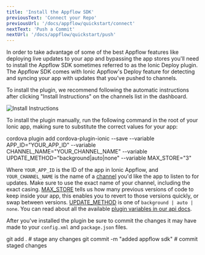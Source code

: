 ```yaml
---
title: 'Install the Appflow SDK'
previousText: 'Connect your Repo'
previousUrl: '/docs/appflow/quickstart/connect'
nextText: 'Push a Commit'
nextUrl: '/docs/appflow/quickstart/push'
---
```


In order to take advantage of some of the best Appflow features like deploying live updates to your
app and bypassing the app stores you'll need to install the Appflow SDK sometimes referred to as the
Ionic Deploy plugin. The Appflow SDK comes with Ionic Appflow's Deploy feature for detecting and syncing
your app with updates that you've pushed to channels.

To install the plugin, we recommend following the automatic instructions after clicking "Install Instructions"
on the channels list in the dashboard.

![Install Instructions](/docs/assets/img/appflow/ss-appflow-sdk-install.png)

To install the plugin manually, run the following command in the root of your Ionic app,
making sure to substitute the correct values for your app:

<command-line>
<command-prompt>cordova plugin add cordova-plugin-ionic --save --variable APP_ID="YOUR_APP_ID" --variable CHANNEL_NAME="YOUR_CHANNEL_NAME" --variable UPDATE_METHOD="background|auto|none" --variable MAX_STORE="3"</command-prompt>
</command-line>

Where `YOUR_APP_ID` is the ID of the app in Ionic Appflow, and `YOUR_CHANNEL_NAME`
is the name of a [channel](/docs/appflow/deploy/channels) you'd like the app to listen to for updates.
Make sure to use the exact name of your channel, including the exact casing.
[MAX_STORE](/docs/appflow/deploy/api/#max_store) tells us how many previous versions of code to keep
inside your app, this enables you to revert to those versions quickly, or swap between versions.
[UPDATE_METHOD](/docs/appflow/deploy/api/#update_method) is one of `background | auto | none`.
You can read about all the available [plugin variables in our api docs](/docs/appflow/deploy/api/#plugin-variables).

After you've installed the plugin be sure to commit the changes it may have made to your `config.xml` and `package.json` files.

<command-line>
<command-prompt>git add . # stage any changes</command-prompt>
<command-prompt>git commit -m "added appflow sdk" #  commit staged changes</command-prompt>
</command-line>
